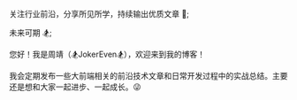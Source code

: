 关注行业前沿，分享所见所学，持续输出优质文章 🚀;

未来可期 🏂;

您好！我是周靖（🏂JokerEven🏂），欢迎来到我的博客！

我会定期发布一些大前端相关的前沿技术文章和日常开发过程中的实战总结。主要还是想和大家一起进步、一起成长。😜
